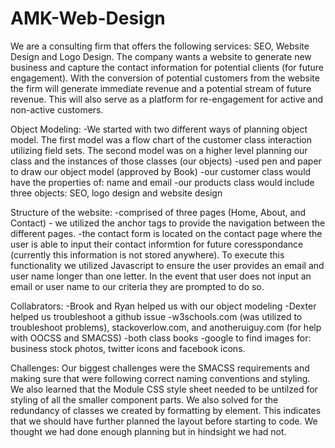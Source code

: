 AMK-Web-Design
==============

We are a consulting firm that offers the following services: SEO, Website Design and Logo Design.  The company wants a website to generate new business and capture the contact information for potential clients (for future engagement). With the conversion of potential customers from the website the firm will generate immediate revenue and a potential stream of future revenue. This will also serve as a platform for re-engagement for active and non-active customers.

Object Modeling:
-We started with two different ways of planning object model.  The first model was a flow chart of the customer class interaction utilizing field sets.  The second model was on a higher level planning our class and the instances of those classes (our objects)
-used pen and paper to draw our object model (approved by Book)
-our customer class would have the properties of: name and email
-our products class would include three objects: SEO, logo design and website design

  Structure of the website:
-comprised of three pages (Home, About, and Contact) - we utilized the anchor tags to provide the navigation between the different pages.
-the contact form is located on the contact page where the user is able to input their contact informtion for future coresspondance (currently this information is not stored anywhere).  To execute this functionality we utilized Javascript to ensure the user provides an email and user name longer than one letter. In the event that user does not input an email or user name to our criteria they are prompted to do so.

  Collabrators:
  -Brook and Ryan helped us with our object modeling
  -Dexter helped us troubleshoot a github issue
  -w3schools.com (was utilized to troubleshoot problems), stackoverlow.com, and anotheruiguy.com (for help with OOCSS and SMACSS)
  -both class books
  -google to find images for: business stock photos, twitter icons and facebook icons.

Challenges:
Our biggest challenges were the SMACSS requirements and making sure that were following correct naming conventions and styling.  We also learned that the Module CSS style sheet needed to be untilzed for styling of all the smaller component parts.  We also solved for the redundancy of classes we created by formatting by element. This indicates that we should have further planned the layout before starting to code. We thought we had done enough planning but in hindsight we had not.



